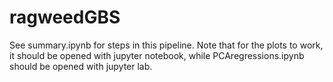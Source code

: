 # ragweedGBS

See summary.ipynb for steps in this pipeline. Note that for the plots to work, it should be opened with jupyter notebook, while PCAregressions.ipynb should be opened with jupyter lab. 
